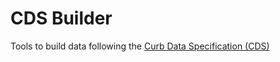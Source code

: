 # CDS Builder
Tools to build data following the [Curb Data Specification (CDS)](https://github.com/openmobilityfoundation/curb-data-specification)
